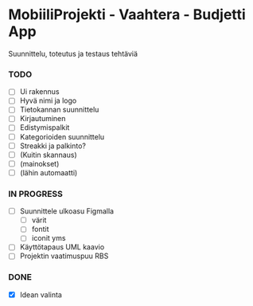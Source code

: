 # MobiiliProjekti - Vaahtera - Budjetti App

Suunnittelu, toteutus ja testaus tehtäviä  

### TODO
* [ ] Ui rakennus  
* [ ] Hyvä nimi ja logo 
* [ ] Tietokannan suunnittelu  
* [ ] Kirjautuminen  
* [ ] Edistymispalkit  
* [ ] Kategorioiden suunnittelu 
* [ ] Streakki ja palkinto?  
* [ ] (Kuitin skannaus) 
* [ ] (mainokset)
* [ ] (lähin automaatti) 

### IN PROGRESS
* [ ] Suunnittele ulkoasu Figmalla  
    * [ ] värit  
    * [ ] fontit  
    * [ ] iconit yms  
* [ ] Käyttötapaus UML kaavio  
* [ ] Projektin vaatimuspuu RBS

### DONE
* [x] Idean valinta  
